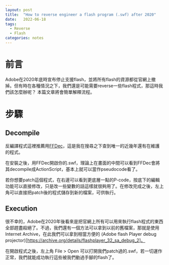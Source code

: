 ```yaml
---
layout: post
title:  "How to reverse engineer a flash program (.swf) after 2020"
date:   2022-06-18
tags:
  - Reverse
  - Flash
categories: notes
---
```


# 前言
Adobe在2020年底時宣布停止支援flash，並將所有flash的資源都從官網上撤掉。但有時在各種情況之下，我們還是可能需要reverse一些flash程式，那這時我們該怎麼辦呢？ 本篇文章將會簡單解釋流程。

# 步驟
## Decompile
反編譯程式這裡推薦用[FFDec](https://github.com/jindrapetrik/jpexs-decompiler)，這是我在搜尋之下查到唯一的近幾年還有在維護的程式。

在安裝之後，用FFDec開啟你的.swf，理論上在畫面的中間可以看到FFDec會將其decompile成ActionScript，基本上就可以當作pseudocode看了。

若你想要patch這個程式，在右邊可以看到更底層一點的P-code，按底下的編輯功能可以直接修改，只是改一些變數的話這樣就很夠用了。在修改完成之後，左上角可以直接把patch後的程式儲存到新的檔案，可供執行。

## Execution
很不幸的，Adobe在2020年後看來是把官網上所有可以用來執行flash程式的東西全部趕盡殺絕了。不過，我們還有一個方法可以拿到以前的舊檔案，那就是使用Internet Archive，在此我們可以拿到相當方便的 (Adobe flash Player debug projector)[https://archive.org/details/flashplayer_32_sa_debug_2]。

在開啟程式之後，左上角 File > Open 可以打開我們patch過的.swf，若一切運作正常，我們就能成功執行這些被我們動過手腳的flash了。